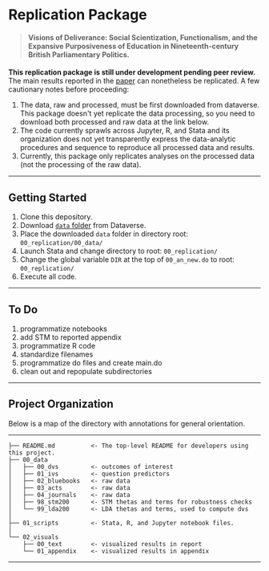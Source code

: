 # Replication Package
>#### Visions of Deliverance: Social Scientization, Functionalism, and the Expansive Purposiveness of Education in Nineteenth-century British Parliamentary Politics.

__This replication package is still under development pending peer review.__ The main results reported in the [paper](http://danielscottsmith.com/vita/r4) can nonetheless be replicated. A few cautionary notes before proceeding: 
1. The data, raw and processed, must be first downloaded from dataverse. This package doesn't yet replicate the data processing, so you need to download both processed and raw data at the link below.
1. The code currently sprawls across Jupyter, R, and Stata and its organization does not yet transparently express the data-analytic procedures and sequence to reproduce all processed data and results.
1. Currently, this package only replicates analyses on the processed data (not the processing of the raw data).

---
## Getting Started

1. Clone this depository.  
1. Download [`data` folder](https://dataverse.harvard.edu/dataset.xhtml?persistentId=doi:10.7910/DVN/KKBCIX) from Dataverse. 
1. Place the downloaded `data` folder in directory root: `00_replication/00_data/`
1. Launch Stata and change directory to root: `00_replication/`
1. Change the global variable `DIR` at the top of `00_an_new.do` to root: `00_replication/`
1. Execute all code.

---
## To Do

1. programmatize notebooks
1. add STM to reported appendix
1. programmatize R code
1. standardize filenames
1. programmatize do files and create main.do
1. clean out and repopulate subdirectories

---
## Project Organization

Below is a map of the directory with annotations for general orientation.

---

    ├── README.md          <- The top-level README for developers using this project.
    ├── 00_data
    │   ├── 00_dvs         <- outcomes of interest
    │   ├── 01_ivs         <- question predictors
    │   ├── 02_bluebooks   <- raw data 
    │   ├── 03_acts        <- raw data 
    │   ├── 04_journals    <- raw data 
    │   ├── 98_stm200      <- STM thetas and terms for robustness checks
    │   └── 99_lda200      <- LDA thetas and terms, used to compute dvs  
    │
    ├── 01_scripts         <- Stata, R, and Jupyter notebook files. 
    │
    └── 02_visuals         
        ├── 00_text        <- visualized results in report
        └── 01_appendix    <- visualized results in appendix

--------
